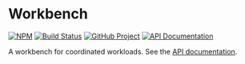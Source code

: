 Workbench
=========

[![NPM][npm-image]][npm-url]
[![Build Status][build-status-img]][build-status-link]
[![GitHub Project][github-image]][github-url]
[![API Documentation][api-docs-image]][API documentation]

A workbench for coordinated workloads. See the [API documentation].

[npm-image]: https://img.shields.io/npm/v/@proc7ts/workbench.svg?logo=npm
[npm-url]: https://www.npmjs.com/package/@proc7ts/workbench
[build-status-img]: https://github.com/proc7ts/workbench/workflows/Build/badge.svg
[build-status-link]: https://github.com/proc7ts/workbench/actions?query=workflow%3ABuild
[github-image]: https://img.shields.io/static/v1?logo=github&label=GitHub&message=project&color=informational
[github-url]: https://github.com/proc7ts/workbench
[api-docs-image]: https://img.shields.io/static/v1?logo=typescript&label=API&message=docs&color=informational
[API documentation]: https://proc7ts.github.io/workbench/ 

